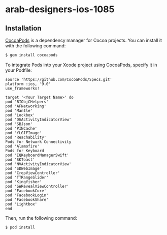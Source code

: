 # arab-designers-ios-1085

## Installation
[CocoaPods](http://cocoapods.org) is a dependency manager for Cocoa projects. You can install it with the following command:

```bash
$ gem install cocoapods
```

To integrate Pods into your Xcode project using CocoaPods, specify it in your Podfile:

```
source 'https://github.com/CocoaPods/Specs.git'
platform :ios, '9.0'
use_frameworks!

target '<Your Target Name>' do
pod 'BIObjCHelpers'
pod 'AFNetworking'
pod 'Mantle'
pod 'Lockbox'
pod 'DGActivityIndicatorView'
pod 'SBJson'
pod 'PINCache'
pod 'YLGIFImage'
pod 'Reachability'
Pods for Network Connectivity
pod 'Alamofire'
Pods for Keyboard
pod 'IQKeyboardManagerSwift'
pod 'SKToast'
pod 'NVActivityIndicatorView'
pod 'SDWebImage'
pod 'CropViewController'
pod 'TTRangeSlider'
pod 'Kingfisher'
pod 'SWRevealViewController'
pod 'FacebookCore'
pod 'FacebookLogin'
pod 'FacebookShare'
pod 'Lightbox'
end
```

Then, run the following command:

```bash
$ pod install
```
